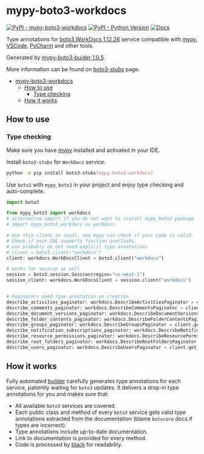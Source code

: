 # mypy-boto3-workdocs

[![PyPI - mypy-boto3-workdocs](https://img.shields.io/pypi/v/mypy-boto3-workdocs.svg?color=blue)](https://pypi.org/project/mypy-boto3-workdocs)
[![PyPI - Python Version](https://img.shields.io/pypi/pyversions/mypy-boto3-workdocs.svg?color=blue)](https://pypi.org/project/mypy-boto3-workdocs)
[![Docs](https://img.shields.io/readthedocs/mypy-boto3-builder.svg?color=blue)](https://mypy-boto3-builder.readthedocs.io/)

Type annotations for
[boto3.WorkDocs 1.12.26](https://boto3.amazonaws.com/v1/documentation/api/1.12.26/reference/services/workdocs.html#WorkDocs) service
compatible with [mypy](https://github.com/python/mypy), [VSCode](https://code.visualstudio.com/),
[PyCharm](https://www.jetbrains.com/pycharm/) and other tools.

Generated by [mypy-boto3-buider 1.0.5](https://github.com/vemel/mypy_boto3_builder).

More information can be found on [boto3-stubs](https://pypi.org/project/boto3-stubs/) page.

- [mypy-boto3-workdocs](#mypy-boto3-workdocs)
  - [How to use](#how-to-use)
    - [Type checking](#type-checking)
  - [How it works](#how-it-works)

## How to use

### Type checking

Make sure you have [mypy](https://github.com/python/mypy) installed and activated in your IDE.

Install `boto3-stubs` for `WorkDocs` service.

```bash
python -m pip install boto3-stubs[mypy-boto3-workdocs]
```

Use `boto3` with `mypy_boto3` in your project and enjoy type checking and auto-complete.

```python
import boto3

from mypy_boto3 import workdocs
# alternative import if you do not want to install mypy_boto3 package
# import mypy_boto3_workdocs as workdocs

# Use this client as usual, now mypy can check if your code is valid.
# Check if your IDE supports function overloads,
# you probably do not need explicit type annotations
# client = boto3.client("workdocs")
client: workdocs.WorkDocsClient = boto3.client("workdocs")

# works for session as well
session = boto3.session.Session(region="us-west-1")
session_client: workdocs.WorkDocsClient = session.client("workdocs")


# Paginators need type annotation on creation
describe_activities_paginator: workdocs.DescribeActivitiesPaginator = client.get_paginator("describe_activities")
describe_comments_paginator: workdocs.DescribeCommentsPaginator = client.get_paginator("describe_comments")
describe_document_versions_paginator: workdocs.DescribeDocumentVersionsPaginator = client.get_paginator("describe_document_versions")
describe_folder_contents_paginator: workdocs.DescribeFolderContentsPaginator = client.get_paginator("describe_folder_contents")
describe_groups_paginator: workdocs.DescribeGroupsPaginator = client.get_paginator("describe_groups")
describe_notification_subscriptions_paginator: workdocs.DescribeNotificationSubscriptionsPaginator = client.get_paginator("describe_notification_subscriptions")
describe_resource_permissions_paginator: workdocs.DescribeResourcePermissionsPaginator = client.get_paginator("describe_resource_permissions")
describe_root_folders_paginator: workdocs.DescribeRootFoldersPaginator = client.get_paginator("describe_root_folders")
describe_users_paginator: workdocs.DescribeUsersPaginator = client.get_paginator("describe_users")
```

## How it works

Fully automated [builder](https://github.com/vemel/mypy_boto3_builder) carefully generates
type annotations for each service, patiently waiting for `boto3` updates. It delivers
a drop-in type annotations for you and makes sure that:

- All available `boto3` services are covered.
- Each public class and method of every `boto3` service gets valid type annotations
  extracted from the documentation (blame `botocore` docs if types are incorrect).
- Type annotations include up-to-date documentation.
- Link to documentation is provided for every method.
- Code is processed by [black](https://github.com/psf/black) for readability.